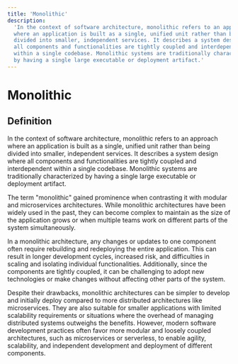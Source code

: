 ```yaml
---
title: 'Monolithic'
description:
  'In the context of software architecture, monolithic refers to an approach
  where an application is built as a single, unified unit rather than being
  divided into smaller, independent services. It describes a system design where
  all components and functionalities are tightly coupled and interdependent
  within a single codebase. Monolithic systems are traditionally characterized
  by having a single large executable or deployment artifact.'
---
```


# Monolithic

## Definition

In the context of software architecture, monolithic refers to an approach where
an application is built as a single, unified unit rather than being divided into
smaller, independent services. It describes a system design where all components
and functionalities are tightly coupled and interdependent within a single
codebase. Monolithic systems are traditionally characterized by having a single
large executable or deployment artifact.

The term "monolithic" gained prominence when contrasting it with modular and
microservices architectures. While monolithic architectures have been widely
used in the past, they can become complex to maintain as the size of the
application grows or when multiple teams work on different parts of the system
simultaneously.

In a monolithic architecture, any changes or updates to one component often
require rebuilding and redeploying the entire application. This can result in
longer development cycles, increased risk, and difficulties in scaling and
isolating individual functionalities. Additionally, since the components are
tightly coupled, it can be challenging to adopt new technologies or make changes
without affecting other parts of the system.

Despite their drawbacks, monolithic architectures can be simpler to develop and
initially deploy compared to more distributed architectures like microservices.
They are also suitable for smaller applications with limited scalability
requirements or situations where the overhead of managing distributed systems
outweighs the benefits. However, modern software development practices often
favor more modular and loosely coupled architectures, such as microservices or
serverless, to enable agility, scalability, and independent development and
deployment of different components.
